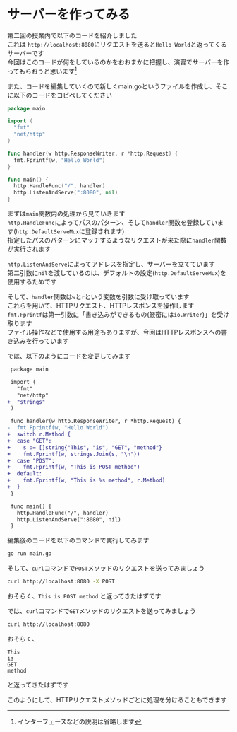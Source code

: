 # サーバーを作ってみる

第二回の授業内で以下のコードを紹介しました  
これは `http://localhost:8080`にリクエストを送ると`Hello World`と返ってくるサーバーです  
今回はこのコードが何をしているのかをおおまかに把握し、演習でサーバーを作ってもらおうと思います[^1]

また、コードを編集していくので新しくmain.goというファイルを作成し、そこに以下のコードをコピペしてください

```go
package main

import (
  "fmt"
  "net/http"
)

func handler(w http.ResponseWriter, r *http.Request) {
  fmt.Fprintf(w, "Hello World")
}

func main() {
  http.HandleFunc("/", handler)
  http.ListenAndServe(":8080", nil)
}
```

まずは`main`関数内の処理から見ていきます  
`http.HandleFunc`によってパスのパターン、そして`handler`関数を登録しています(`http.DefaultServeMux`に登録されます)  
指定したパスのパターンにマッチするようなリクエストが来た際に`handler`関数が実行されます

`http.ListenAndServe`によってアドレスを指定し、サーバーを立てています  
第二引数に`nil`を渡しているのは、デフォルトの設定(`http.DefaultServeMux`)を使用するためです

そして、`handler`関数は`w`と`r`という変数を引数に受け取っています  
これらを用いて、HTTPリクエスト、HTTPレスポンスを操作します  
`fmt.Fprintf`は第一引数に「書き込みができるもの(厳密には`io.Writer`)」を受け取ります  
ファイル操作などで使用する用途もありますが、今回はHTTPレスポンスへの書き込みを行っています

では、以下のようにコードを変更してみます

```diff
 package main

 import (
   "fmt"
   "net/http"
+  "strings"
 )

 func handler(w http.ResponseWriter, r *http.Request) {
-  fmt.Fprintf(w, "Hello World")
+  switch r.Method {
+  case "GET":
+    s := []string{"This", "is", "GET", "method"}
+    fmt.Fprintf(w, strings.Join(s, "\n"))
+  case "POST":
+    fmt.Fprintf(w, "This is POST method")
+  default:
+    fmt.Fprintf(w, "This is %s method", r.Method)
+  }
 }

 func main() {
   http.HandleFunc("/", handler)
   http.ListenAndServe(":8080", nil)
 }
```

編集後のコードを以下のコマンドで実行してみます

```bash
go run main.go
```

そして、`curl`コマンドで`POST`メソッドのリクエストを送ってみましょう

```bash
curl http://localhost:8080 -X POST
```

おそらく、`This is POST method` と返ってきたはずです

では、`curl`コマンドで`GET`メソッドのリクエストを送ってみましょう

```bash
curl http://localhost:8080
```

おそらく、

```
This
is
GET
method
```

と返ってきたはずです

このようにして、HTTPリクエストメソッドごとに処理を分けることもできます

[^1]: インターフェースなどの説明は省略します
